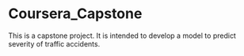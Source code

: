 # Coursera_Capstone
This is a capstone project. It is intended to develop a model to predict severity of traffic accidents.
